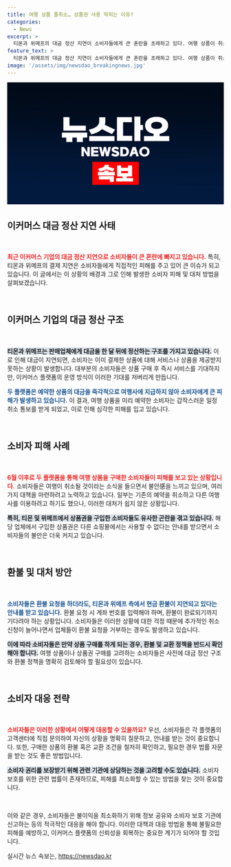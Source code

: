 ```yaml
---
title: 여행 상품 줄취소… 상품권 사용 막히는 이유?
categories:
  - News
excerpt: >
  티몬과 위메프의 대금 정산 지연이 소비자들에게 큰 혼란을 초래하고 있다. 여행 상품이 취소되고 상품권 사용이 제한되는 등 피해가 확산되며, 고객들은 환불 요청조차 어렵게 됐다. 지금, 이커머스의 위기 속에서 소비자들은 불안에 휩싸였다.
feature_text: >
  티몬과 위메프의 대금 정산 지연이 소비자들에게 큰 혼란을 초래하고 있다. 여행 상품이 취소되고 상품권 사용이 제한되는 등 피해가 확산되며, 고객들은 환불 요청조차 어렵게 됐다. 지금, 이커머스의 위기 속에서 소비자들은 불안에 휩싸였다.
image: '/assets/img/newsdao_breakingnews.jpg'
---
```


<p><img src="/assets/img/newsdao_breakingnews.jpg" alt="pcversion 속보" /></p>

<h2 data-ke-size="size26">이커머스 대금 정산 지연 사태</h2>

<p data-ke-size="size16">&nbsp;</p>

<p><b><span style="color: #ee2323;">최근 이커머스 기업의 대금 정산 지연으로 소비자들이 큰 혼란에 빠지고 있습니다.</span></b> 특히, 티몬과 위메프의 결제 지연은 소비자들에게 직접적인 피해를 주고 있어 큰 이슈가 되고 있습니다. 이 글에서는 이 상황의 배경과 그로 인해 발생한 소비자 피해 및 대처 방법을 살펴보겠습니다. </p>

<p data-ke-size="size16">&nbsp;</p>

<h2 data-ke-size="size26">이커머스 기업의 대금 정산 구조</h2>

<p data-ke-size="size16">&nbsp;</p>

<p><b><span style="background-color: #21538527;">티몬과 위메프는 판매업체에게 대금을 한 달 뒤에 정산하는 구조를 가지고 있습니다.</span></b> 이로 인해 대금이 지연되면, 소비자는 이미 결제한 상품에 대해 서비스나 상품을 제공받지 못하는 상황이 발생합니다. 대부분의 소비자들은 상품 구매 후 즉시 서비스를 기대하지만, 이커머스 플랫폼의 운영 방식이 이러한 기대를 저버리게 만듭니다.</p>

<p><b><span style="color: #1a5490;">두 플랫폼은 예약한 상품의 대금을 즉각적으로 여행사에 지급하지 않아 소비자에게 큰 피해가 발생하고 있습니다.</span></b> 이 결과, 여행 상품을 미리 예약한 소비자는 갑작스러운 일정 취소 통보를 받게 되었고, 이로 인해 심각한 피해를 입고 있습니다.</p>

<p data-ke-size="size16">&nbsp;</p>

<h2 data-ke-size="size26">소비자 피해 사례</h2>

<p data-ke-size="size16">&nbsp;</p>

<p><b><span style="color: #ee2323;">6월 이후로 두 플랫폼을 통해 여행 상품을 구매한 소비자들이 피해를 보고 있는 상황입니다.</span></b> 소비자들은 여행이 취소될 것이라는 소식을 들으면서 불안感을 느끼고 있으며, 여러 가지 대책을 마련하려고 노력하고 있습니다. 일부는 기존의 예약을 취소하고 다른 여행사를 이용하려고 하기도 했으나, 이러한 대처가 쉽지 않은 상황입니다.</p>

<p><b><span style="background-color: #21538527;">특히, 티몬 및 위메프에서 상품권을 구입한 소비자들도 유사한 곤란을 겪고 있습니다.</span></b> 해당 업체에서 구입한 상품권은 다른 쇼핑몰에서는 사용할 수 없다는 안내를 받으면서 소비자들의 불만은 더욱 커지고 있습니다.</p>

<p data-ke-size="size16">&nbsp;</p>

<h2 data-ke-size="size26">환불 및 대처 방안</h2>

<p data-ke-size="size16">&nbsp;</p>

<p><b><span style="color: #1a5490;">소비자들은 환불 요청을 하더라도, 티몬과 위메프 측에서 현금 환불이 지연되고 있다는 안내를 받고 있습니다.</span></b> 환불 요청 시 계좌 번호를 입력해야 하며, 환불이 완료되기까지 기다려야 하는 상황입니다. 소비자들은 이러한 상황에 대한 걱정 때문에 추가적인 취소 신청이 늘어나면서 업체들이 환불 요청을 거부하는 경우도 발생하고 있습니다.</p>

<p><b><span style="background-color: #21538527;">이에 따라 소비자들은 만약 상품 구매를 하게 되는 경우, 환불 및 교환 정책을 반드시 확인해야 합니다.</span></b> 여행 상품이나 상품권 구매를 고려하는 소비자들은 사전에 대금 정산 구조와 환불 정책을 명확히 검토해야 할 필요성이 있습니다.</p>

<p data-ke-size="size16">&nbsp;</p>

<h2 data-ke-size="size26">소비자 대응 전략</h2>

<p data-ke-size="size16">&nbsp;</p>

<p><b><span style="color: #ee2323;">소비자들은 이러한 상황에서 어떻게 대응할 수 있을까요?</span></b> 우선, 소비자들은 각 플랫폼의 고객센터에 직접 문의하여 자신의 상황을 명확히 질문하고, 안내를 받는 것이 중요합니다. 또한, 구매한 상품의 환불 혹은 교환 조건을 철저히 확인하고, 필요한 경우 법률 자문을 받는 것도 좋은 방법입니다.</p>

<p><b><span style="background-color: #21538527;">소비자 권리를 보장받기 위해 관련 기관에 상담하는 것을 고려할 수도 있습니다.</span></b> 소비자 보호를 위한 관련 법률이 존재하므로, 피해를 최소화할 수 있는 방법을 찾는 것이 중요합니다.</p>

<p data-ke-size="size16">&nbsp;</p>

<p>이와 같은 경우, 소비자들은 불이익을 최소화하기 위해 정보 공유와 소비자 보호 기관에 신고하는 등의 적극적인 대응을 해야 합니다. 이러한 대책과 대응 방법을 통해 불필요한 피해를 예방하고, 이커머스 플랫폼의 신뢰성을 회복하는 중요한 계기가 되어야 할 것입니다.</p>
실시간 뉴스 속보는, <a href="https://newsdao.kr" rel="dofollow">https://newsdao.kr</a>


